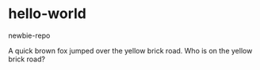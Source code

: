 # hello-world
newbie-repo

A quick brown fox jumped over the yellow brick road.
Who is on the yellow brick road?
